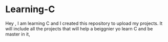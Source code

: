 # Learning-C
Hey , I am learning C and I created this repository to upload my projects. It will include all the projects that will help a beiggnier yo learn C and be master in it,
